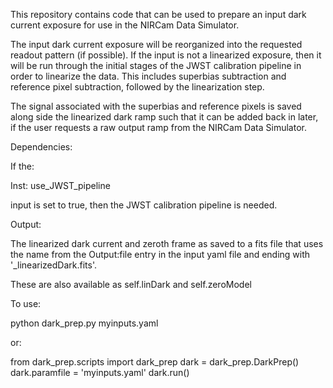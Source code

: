 This repository contains code that can be used to prepare an
input dark current exposure for use in the NIRCam Data
Simulator.

The input dark current exposure will be reorganized into the
requested readout pattern (if possible). If the input is not
a linearized exposure, then it will be run through the
initial stages of the JWST calibration pipeline in order to
linearize the data. This includes superbias subtraction and
reference pixel subtraction, followed by the linearization
step.

The signal associated with the superbias and reference pixels
is saved along side the linearized dark ramp such that it
can be added back in later, if the user requests a raw output
ramp from the NIRCam Data Simulator.

Dependencies:

If the:

Inst:
  use_JWST_pipeline

input is set to true, then the JWST calibration pipeline is needed.


Output:

The linearized dark current and zeroth frame as saved to a fits file
that uses the name from the Output:file entry in the input yaml file
and ending with '_linearizedDark.fits'.

These are also available as self.linDark and self.zeroModel


To use:

python dark_prep.py myinputs.yaml

or:

from dark_prep.scripts import dark_prep
dark = dark_prep.DarkPrep()
dark.paramfile = 'myinputs.yaml'
dark.run()

